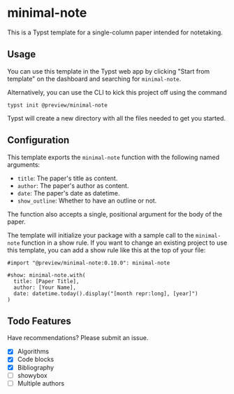 # minimal-note
This is a Typst template for a single-column paper intended for notetaking.

## Usage
You can use this template in the Typst web app by clicking "Start from template" on the dashboard and searching for `minimal-note`.

Alternatively, you can use the CLI to kick this project off using the command
```
typst init @preview/minimal-note
```

Typst will create a new directory with all the files needed to get you started.

## Configuration
This template exports the `minimal-note` function with the following named arguments:

- `title`: The paper's title as content.
- `author`: The paper's author as content.
- `date`: The paper's date as datetime.
- `show_outline`: Whether to have an outline or not.

The function also accepts a single, positional argument for the body of the paper.

The template will initialize your package with a sample call to the `minimal-note` function in a show rule. If you want to change an existing project to use this template, you can add a show rule like this at the top of your file:

```typ
#import "@preview/minimal-note:0.10.0": minimal-note

#show: minimal-note.with(
  title: [Paper Title],
  author: [Your Name],
  date: datetime.today().display("[month repr:long], [year]")
)
```

## Todo Features

Have recommendations? Please submit an issue.

- [x] Algorithms
- [x] Code blocks
- [x] Bibliography
- [ ] showybox
- [ ] Multiple authors